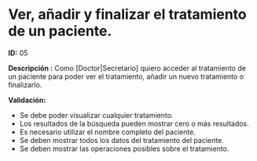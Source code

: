 # Ver, añadir y finalizar el tratamiento de un paciente.
**ID:** 05 

**Descripción :** 
Como [Doctor|Secretario] quiero acceder al tratamiento de un paciente para poder ver el tratamiento, añadir un nuevo tratamiento o finalizarlo. 

**Validación:** 
* Se debe poder visualizar cualquier tratamiento.
* Los resultados de la búsqueda pueden mostrar cero o más resultados.
* Es necesario utilizar el nombre completo del paciente.
* Se deben mostrar todos los datos del tratamiento del paciente.
* Se deben mostrar las operaciones posibles sobre el tratamiento.
